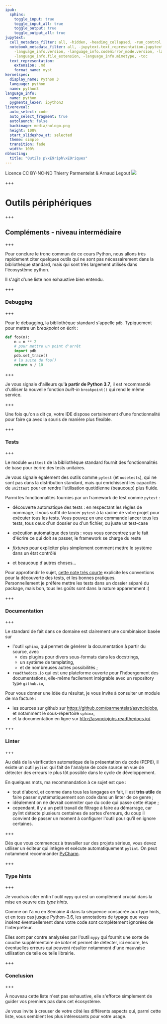 ```yaml
---
ipub:
  sphinx:
    toggle_input: true
    toggle_input_all: true
    toggle_output: true
    toggle_output_all: true
jupytext:
  cell_metadata_filter: all, -hidden, -heading_collapsed, -run_control, -trusted
  notebook_metadata_filter: all, -jupytext.text_representation.jupytext_version, -jupytext.text_representation.format_version,
    -language_info.version, -language_info.codemirror_mode.version, -language_info.codemirror_mode,
    -language_info.file_extension, -language_info.mimetype, -toc
  text_representation:
    extension: .md
    format_name: myst
kernelspec:
  display_name: Python 3
  language: python
  name: python3
language_info:
  name: python
  pygments_lexer: ipython3
livereveal:
  auto_select: code
  auto_select_fragment: true
  autolaunch: false
  backimage: media/nologo.png
  height: 100%
  start_slideshow_at: selected
  theme: simple
  transition: fade
  width: 100%
nbhosting:
  title: "Outils p\xE9riph\xE9riques"
---
```


<div class="licence">
<span>Licence CC BY-NC-ND</span>
<span>Thierry Parmentelat &amp; Arnaud Legout</span>
<span><img src="media/both-logos-small-alpha.png" /></span>
</div>

+++

# Outils périphériques

+++

## Compléments - niveau intermédiaire

+++

Pour conclure le tronc commun de ce cours Python, nous allons très rapidement citer quelques outils qui ne sont pas nécessairement dans la bibliothèque standard, mais qui sont très largement utilisés dans l'écosystème python.

Il s'agit d'une liste non exhaustive bien entendu.

+++

### Debugging

+++

Pour le debugging, la bibliothèque standard s'appelle `pdb`. Typiquement pour mettre un *breakpoint* on écrit :

```python
def foo(n):
    n = n ** 2
    # pour mettre un point d'arrêt
    import pdb
    pdb.set_trace()
    # la suite de foo()
    return n / 10
```

+++

Je vous signale d'ailleurs qu'**à partir de Python 3.7**, il est recommandé d'utiliser la nouvelle fonction *built-in* `breakpoint()` qui rend le même service.

+++

Une fois qu'on a dit ça, votre IDE dispose certainement d'une fonctionnalité pour faire ça avec la souris de manière plus flexible.

+++

### Tests

+++

Le module `unittest` de la bibliothèque standard fournit des fonctionnalités de base pour écrire des tests unitaires.

Je vous signale également des outils comme `pytest` (et `nosetests`), qui ne sont pas dans la distribution standard, mais qui enrichissent les capacités de `unittest` pour en rendre l'utilisation quotidienne (beaucoup) plus fluide.

Parmi les fonctionnalités fournies par un framework de test comme `pytest` :

* découverte automatique des tests : en respectant les règles de nommage, il vous suffit de lancer `pytest` à la racine de votre projet pour exécuter tous les tests.
  Vous pouvez en une commande lancer tous les tests, tous ceux d'un dossier ou d'un fichier, ou juste un test-case

* exécution automatique des tests : vous vous concentrez sur le fait d'écrire ce qui doit se passer, le framework se charge du reste

* *fixtures* pour expliciter plus simplement comment mettre le système dans un état contrôlé

* et beaucoup d'autres choses…

Pour approfondir le sujet, [cette note très courte](https://docs.pytest.org/en/latest/goodpractices.html) explicite les conventions pour la découverte des tests, et les bonnes pratiques.  
Personnellement je préfère mettre les tests dans un dossier séparé du package, mais bon, tous les goûts sont dans la nature apparemment :)

+++

### Documentation

+++

Le standard de fait dans ce domaine est clairement une combinaison basée sur

* l'outil `sphinx`, qui permet de générer la documentation à partir du source, avec
  * des plugins pour divers sous-formats dans les docstrings,
  * un système de templating,
  * et de nombreuses autres possibilités ;
* `readthedocs.io` qui est une plateforme ouverte pour l'hébergement des documentations, elle-même facilement intégrable avec un repository type `github.io`, 

Pour vous donner une idée du résultat, je vous invite à consulter un module de ma facture :

* les sources sur github sur <https://github.com/parmentelat/asynciojobs>, et notamment le sous-répertoire `sphinx`,
* et la documentation en ligne sur <http://asynciojobs.readthedocs.io/>.

+++

### Linter

+++

Au delà de la vérification automatique de la présentation du code (PEP8), il existe un outil `pylint` qui fait de l'analyse de code source en vue de détecter des erreurs le plus tôt possible dans le cycle de développement.

En quelques mots, ma recommandation à ce sujet est que :

* tout d'abord, et comme dans tous les langages en fait, il est **très utile** de faire passer systématiquement son code dans un linter de ce genre ;
* idéalement on ne devrait commiter que du code qui passe cette étape ;
* cependant, il y a un petit travail de filtrage à faire au démarrage, car pylint détecte plusieurs centaines de sortes d'erreurs, du coup il convient de passer un moment à configurer l'outil pour qu'il en ignore certaines.

+++

Dès que vous commencez à travailler sur des projets sérieux, vous devez utiliser un éditeur qui intègre et exécute automatiquement `pylint`. On peut notamment recommander [PyCharm](https://www.jetbrains.com/pycharm/).

+++

### Type hints

+++

Je voudrais citer enfin l'outil `mypy` qui est un complément crucial dans la mise en oeuvre des *type hints*. 

Comme on l'a vu en Semaine 4 dans la séquence consacrée aux type hints, et en tous cas jusque Python-3.6, les annotations de typage que vous insérez éventuellement dans votre code sont complètement ignorées de l'interpréteur. 

Elles sont par contre analysées par l'outil `mypy` qui fournit une sorte de couche supplémentaire de *linter* et permet de détecter, ici encore, les éventuelles erreurs qui peuvent résulter notamment d'une mauvaise utilisation de telle ou telle librairie.

+++

### Conclusion

+++

À nouveau cette liste n'est pas exhaustive, elle s'efforce simplement de guider vos premiers pas dans cet écosystème.

Je vous invite à creuser de votre côté les différents aspects qui, parmi cette liste, vous semblent les plus intéressants pour votre usage.
